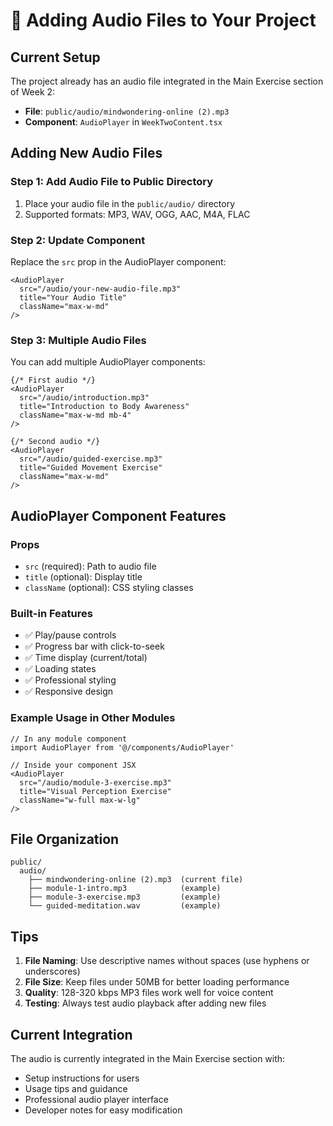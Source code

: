 # 🎵 Adding Audio Files to Your Project

## Current Setup
The project already has an audio file integrated in the Main Exercise section of Week 2:
- **File**: `public/audio/mindwondering-online (2).mp3`
- **Component**: `AudioPlayer` in `WeekTwoContent.tsx`

## Adding New Audio Files

### Step 1: Add Audio File to Public Directory
1. Place your audio file in the `public/audio/` directory
2. Supported formats: MP3, WAV, OGG, AAC, M4A, FLAC

### Step 2: Update Component
Replace the `src` prop in the AudioPlayer component:

```tsx
<AudioPlayer
  src="/audio/your-new-audio-file.mp3"
  title="Your Audio Title"
  className="max-w-md"
/>
```

### Step 3: Multiple Audio Files
You can add multiple AudioPlayer components:

```tsx
{/* First audio */}
<AudioPlayer
  src="/audio/introduction.mp3"
  title="Introduction to Body Awareness"
  className="max-w-md mb-4"
/>

{/* Second audio */}
<AudioPlayer
  src="/audio/guided-exercise.mp3"
  title="Guided Movement Exercise"
  className="max-w-md"
/>
```

## AudioPlayer Component Features

### Props
- `src` (required): Path to audio file
- `title` (optional): Display title
- `className` (optional): CSS styling classes

### Built-in Features
- ✅ Play/pause controls
- ✅ Progress bar with click-to-seek
- ✅ Time display (current/total)
- ✅ Loading states
- ✅ Professional styling
- ✅ Responsive design

### Example Usage in Other Modules
```tsx
// In any module component
import AudioPlayer from '@/components/AudioPlayer'

// Inside your component JSX
<AudioPlayer
  src="/audio/module-3-exercise.mp3"
  title="Visual Perception Exercise"
  className="w-full max-w-lg"
/>
```

## File Organization
```
public/
  audio/
    ├── mindwondering-online (2).mp3  (current file)
    ├── module-1-intro.mp3            (example)
    ├── module-3-exercise.mp3         (example)
    └── guided-meditation.wav         (example)
```

## Tips
1. **File Naming**: Use descriptive names without spaces (use hyphens or underscores)
2. **File Size**: Keep files under 50MB for better loading performance
3. **Quality**: 128-320 kbps MP3 files work well for voice content
4. **Testing**: Always test audio playback after adding new files

## Current Integration
The audio is currently integrated in the Main Exercise section with:
- Setup instructions for users
- Usage tips and guidance
- Professional audio player interface
- Developer notes for easy modification